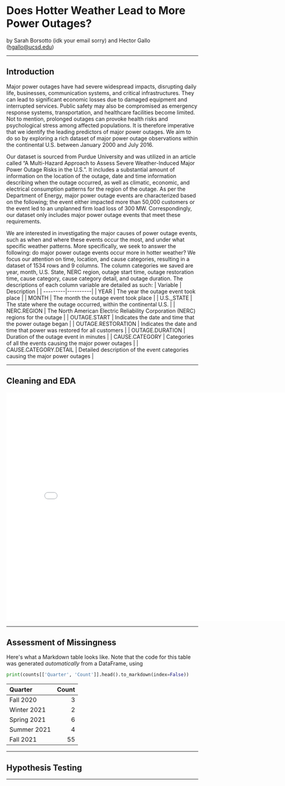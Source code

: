 # Does Hotter Weather Lead to More Power Outages?

by Sarah Borsotto (idk your email sorry) and Hector Gallo (hgallo@ucsd.edu)

---

## Introduction
Major power outages have had severe widespread impacts, disrupting daily life, businesses, communication systems, and critical infrastructures. They can lead to significant economic losses due to damaged equipment and interrupted services. Public safety may also be compromised as emergency response systems, transportation, and healthcare facilities become limited. Not to mention, prolonged outages can provoke health risks and psychological stress among affected populations. It is therefore imperative that we identify the leading predictors of major power outages. We aim to do so by exploring a rich dataset of major power outage observations within the continental U.S. between January 2000 and July 2016.

Our dataset is sourced from Purdue University and was utilized in an article called “A Multi-Hazard Approach to Assess Severe Weather-Induced Major Power Outage Risks in the U.S.”. It includes a substantial amount of information on the location of the outage, date and time information describing when the outage occurred, as well as climatic, economic, and electrical consumption patterns for the region of the outage. As per the Department of Energy, major power outage events are characterized based on the following; the event either impacted more than 50,000 customers or the event led to an unplanned firm load loss of 300 MW. Correspondingly, our dataset only includes major power outage events that meet these requirements. 

We are interested in investigating the major causes of power outage events, such as when and where these events occur the most, and under what specific weather patterns. More specifically, we seek to answer the following: do major power outage events occur more in hotter weather? We focus our attention on time, location, and cause categories, resulting in a dataset of 1534 rows and 9 columns. The column categories we saved are year, month, U.S. State, NERC region, outage start time, outage restoration time, cause category, cause category detail, and outage duration. The descriptions of each column variable are detailed as such:
| Variable | Description |
| ---------|----------|
| YEAR | The year the outage event took place |
| MONTH | The month the outage event took place |
| U.S._STATE | The state where the outage occurred, within the continental U.S. |
| NERC.REGION | The North American Electric Reliability Corporation (NERC) regions for the outage |
| OUTAGE.START | Indicates the date and time that the power outage began |
| OUTAGE.RESTORATION | Indicates the date and time that power was restored for all customers |
| OUTAGE.DURATION | Duration of the outage event in minutes |
| CAUSE.CATEGORY | Categories of all the events causing the major power outages |
| CAUSE.CATEGORY.DETAIL | Detailed description of the event categories causing the major power outages |


---

## Cleaning and EDA

<iframe src="assets/10-80-enrollment.html" width=800 height=600 frameBorder=0></iframe>

---

## Assessment of Missingness

Here's what a Markdown table looks like. Note that the code for this table was generated _automatically_ from a DataFrame, using

```py
print(counts[['Quarter', 'Count']].head().to_markdown(index=False))
```

| Quarter     |   Count |
|:------------|--------:|
| Fall 2020   |       3 |
| Winter 2021 |       2 |
| Spring 2021 |       6 |
| Summer 2021 |       4 |
| Fall 2021   |      55 |

---

## Hypothesis Testing


---
